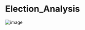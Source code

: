 # Election_Analysis
![image](https://user-images.githubusercontent.com/87838015/179427349-25e963e4-5c58-433d-9ba0-459c8f77f9df.png)
